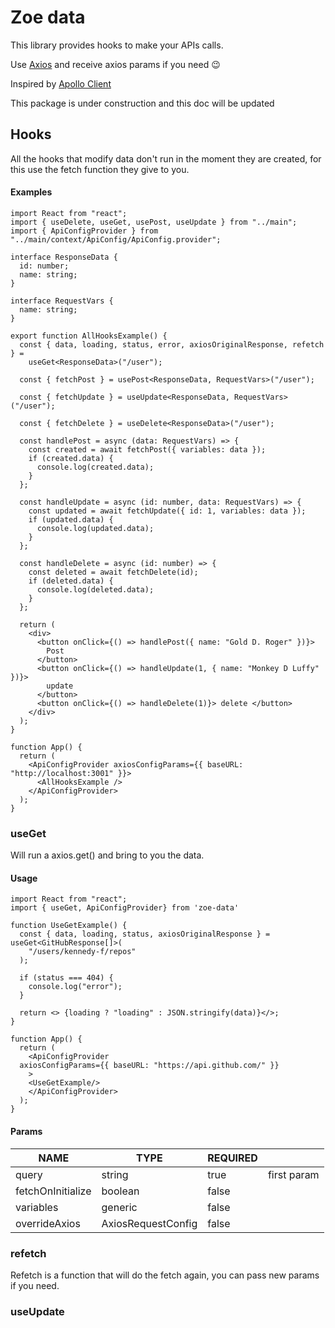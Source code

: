

# Zoe data

This library provides hooks to make your APIs calls. 

Use [Axios](https://axios-http.com/) and receive axios params if you need 😉 

Inspired by [Apollo Client](https://www.apollographql.com/docs/react/)


This package is under construction and this doc will be updated

## Hooks

All the hooks that modify data don't run in the moment they are created, for this use the fetch function they give to you. 

#### Examples

```
import React from "react";
import { useDelete, useGet, usePost, useUpdate } from "../main";
import { ApiConfigProvider } from "../main/context/ApiConfig/ApiConfig.provider";

interface ResponseData {
  id: number;
  name: string;
}

interface RequestVars {
  name: string;
}

export function AllHooksExample() {
  const { data, loading, status, error, axiosOriginalResponse, refetch } =
    useGet<ResponseData>("/user");

  const { fetchPost } = usePost<ResponseData, RequestVars>("/user");

  const { fetchUpdate } = useUpdate<ResponseData, RequestVars>("/user");

  const { fetchDelete } = useDelete<ResponseData>("/user");

  const handlePost = async (data: RequestVars) => {
    const created = await fetchPost({ variables: data });
    if (created.data) {
      console.log(created.data);
    }
  };

  const handleUpdate = async (id: number, data: RequestVars) => {
    const updated = await fetchUpdate({ id: 1, variables: data });
    if (updated.data) {
      console.log(updated.data);
    }
  };

  const handleDelete = async (id: number) => {
    const deleted = await fetchDelete(id);
    if (deleted.data) {
      console.log(deleted.data);
    }
  };

  return (
    <div>
      <button onClick={() => handlePost({ name: "Gold D. Roger" })}>
        Post
      </button>
      <button onClick={() => handleUpdate(1, { name: "Monkey D Luffy" })}>
        update
      </button>
      <button onClick={() => handleDelete(1)}> delete </button>
    </div>
  );
}

function App() {
  return (
    <ApiConfigProvider axiosConfigParams={{ baseURL: "http://localhost:3001" }}>
      <AllHooksExample />
    </ApiConfigProvider>
  );
}
```

### useGet
Will run a axios.get() and bring to you the data.

#### Usage

    import React from "react";    
    import { useGet, ApiConfigProvider} from 'zoe-data'
    
    function UseGetExample() {  
      const { data, loading, status, axiosOriginalResponse } = useGet<GitHubResponse[]>(  
        "/users/kennedy-f/repos"  
      );  
      
      if (status === 404) {  
        console.log("error");  
      }  
      
      return <> {loading ? "loading" : JSON.stringify(data)}</>;  
    }  
    
    function App() {  
      return (  
        <ApiConfigProvider  
      axiosConfigParams={{ baseURL: "https://api.github.com/" }}  
        >
        <UseGetExample/>
        </ApiConfigProvider>  
      );  
    }


#### Params 
| NAME | TYPE | REQUIRED  | |
|--|--|--|--|
| query | string | true | first param 
| fetchOnInitialize | boolean | false | 
| variables | generic | false |
| overrideAxios | AxiosRequestConfig | false

### refetch

Refetch is a function that will do the fetch again, you can pass new params if you need. 

### useUpdate


```

```
